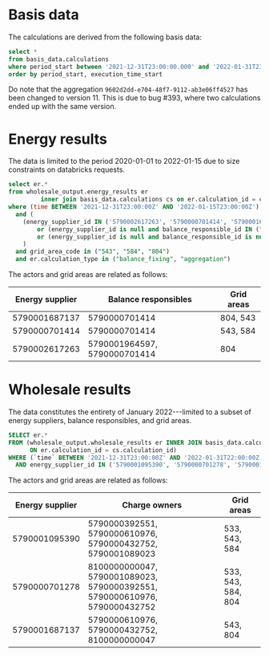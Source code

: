 # Basis data

The calculations are derived from the following basis data:

```sql
select *
from basis_data.calculations
where period_start between '2021-12-31T23:00:00.000' and '2022-01-31T23:00:00.000'
order by period_start, execution_time_start
```

Do note that the aggregation `9602d2dd-e704-48f7-9112-ab3e06ff4527` has been changed to version 11. This is due to bug
#393, where two calculations ended up with the same version.

# Energy results

The data is limited to the period 2020-01-01 to 2022-01-15 due to size constraints on databricks requests.

```sql
select er.*
from wholesale_output.energy_results er
         inner join basis_data.calculations cs on er.calculation_id = cs.calculation_id
where (time BETWEEN '2021-12-31T23:00:00Z' AND '2022-01-15T23:00:00Z')
  and (
    (energy_supplier_id IN ('5790002617263', '5790000701414', '5790001687137'))
        or (energy_supplier_id is null and balance_responsible_id IN ("5790000701414", "5790001964597"))
        or (energy_supplier_id is null and balance_responsible_id is null)
    )
  and grid_area_code in ("543", "584", "804")
  and er.calculation_type in ("balance_fixing", "aggregation")
```

The actors and grid areas are related as follows:

| Energy supplier | Balance responsibles         | Grid areas |
|-----------------|------------------------------|------------|
| 5790001687137   | 5790000701414                | 804, 543   |
| 5790000701414   | 5790000701414                | 543, 584   |
| 5790002617263   | 5790001964597, 5790000701414 | 804        |

# Wholesale results

The data constitutes the entirety of January 2022---limited to a subset of energy suppliers, balance responsibles, and
grid areas.

```sql
SELECT er.*
FROM (wholesale_output.wholesale_results er INNER JOIN basis_data.calculations cs
      ON er.calculation_id = cs.calculation_id)
WHERE (`time` BETWEEN '2021-12-31T23:00:00Z' AND '2022-01-31T22:00:00Z')
  AND energy_supplier_id IN ('5790001095390', '5790000701278', '5790001687137')
```

The actors and grid areas are related as follows:

| Energy supplier | Charge owners                                                             | Grid areas         |
|-----------------|---------------------------------------------------------------------------|--------------------|
| 5790001095390   | 5790000392551, 5790000610976, 5790000432752, 5790001089023                | 533, 543, 584      |
| 5790000701278   | 8100000000047, 5790001089023, 5790000392551, 5790000610976, 5790000432752 | 533, 543, 584, 804 |
| 5790001687137   | 5790000610976, 5790000432752, 8100000000047                               | 543, 804           |